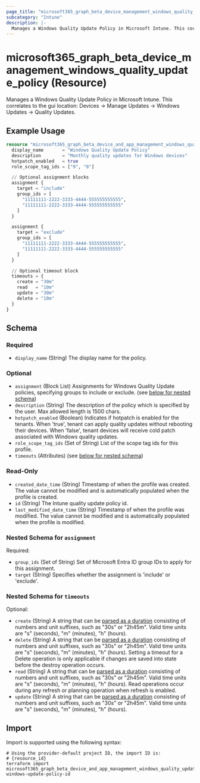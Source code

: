 ```yaml
---
page_title: "microsoft365_graph_beta_device_management_windows_quality_update_policy Resource - terraform-provider-microsoft365"
subcategory: "Intune"
description: |-
  Manages a Windows Quality Update Policy in Microsoft Intune. This correlates to the gui location: Devices -> Manage Updates -> Windows Updates -> Quality Updates.
---
```


# microsoft365_graph_beta_device_management_windows_quality_update_policy (Resource)

Manages a Windows Quality Update Policy in Microsoft Intune. This correlates to the gui location: Devices -> Manage Updates -> Windows Updates -> Quality Updates.

## Example Usage

```terraform
resource "microsoft365_graph_beta_device_and_app_management_windows_quality_update_policy" "quality_update_policy_example" {
  display_name       = "Windows Quality Update Policy"
  description        = "Monthly quality updates for Windows devices"
  hotpatch_enabled   = true
  role_scope_tag_ids = ["9", "8"]

  // Optional assignment blocks
  assignment {
    target = "include"
    group_ids = [
      "11111111-2222-3333-4444-555555555555",
      "11111111-2222-3333-4444-555555555555"
    ]
  }

  assignment {
    target = "exclude"
    group_ids = [
      "11111111-2222-3333-4444-555555555555",
      "11111111-2222-3333-4444-555555555555"
    ]
  }

  // Optional timeout block
  timeouts = {
    create = "30m"
    read   = "10m"
    update = "30m"
    delete = "10m"
  }
}
```

<!-- schema generated by tfplugindocs -->
## Schema

### Required

- `display_name` (String) The display name for the policy.

### Optional

- `assignment` (Block List) Assignments for Windows Quality Update policies, specifying groups to include or exclude. (see [below for nested schema](#nestedblock--assignment))
- `description` (String) The description of the policy which is specified by the user. Max allowed length is 1500 chars.
- `hotpatch_enabled` (Boolean) Indicates if hotpatch is enabled for the tenants. When 'true', tenant can apply quality updates without rebooting their devices. When 'false', tenant devices will receive cold patch associated with Windows quality updates.
- `role_scope_tag_ids` (Set of String) List of the scope tag ids for this profile.
- `timeouts` (Attributes) (see [below for nested schema](#nestedatt--timeouts))

### Read-Only

- `created_date_time` (String) Timestamp of when the profile was created. The value cannot be modified and is automatically populated when the profile is created.
- `id` (String) The Intune quality update policy id.
- `last_modified_date_time` (String) Timestamp of when the profile was modified. The value cannot be modified and is automatically populated when the profile is modified.

<a id="nestedblock--assignment"></a>
### Nested Schema for `assignment`

Required:

- `group_ids` (Set of String) Set of Microsoft Entra ID group IDs to apply for this assignment.
- `target` (String) Specifies whether the assignment is 'include' or 'exclude'.


<a id="nestedatt--timeouts"></a>
### Nested Schema for `timeouts`

Optional:

- `create` (String) A string that can be [parsed as a duration](https://pkg.go.dev/time#ParseDuration) consisting of numbers and unit suffixes, such as "30s" or "2h45m". Valid time units are "s" (seconds), "m" (minutes), "h" (hours).
- `delete` (String) A string that can be [parsed as a duration](https://pkg.go.dev/time#ParseDuration) consisting of numbers and unit suffixes, such as "30s" or "2h45m". Valid time units are "s" (seconds), "m" (minutes), "h" (hours). Setting a timeout for a Delete operation is only applicable if changes are saved into state before the destroy operation occurs.
- `read` (String) A string that can be [parsed as a duration](https://pkg.go.dev/time#ParseDuration) consisting of numbers and unit suffixes, such as "30s" or "2h45m". Valid time units are "s" (seconds), "m" (minutes), "h" (hours). Read operations occur during any refresh or planning operation when refresh is enabled.
- `update` (String) A string that can be [parsed as a duration](https://pkg.go.dev/time#ParseDuration) consisting of numbers and unit suffixes, such as "30s" or "2h45m". Valid time units are "s" (seconds), "m" (minutes), "h" (hours).

## Import

Import is supported using the following syntax:

```shell
# Using the provider-default project ID, the import ID is:
# {resource_id}
terraform import microsoft365_graph_beta_device_and_app_management_windows_quality_update_policy.example windows-update-policy-id
```